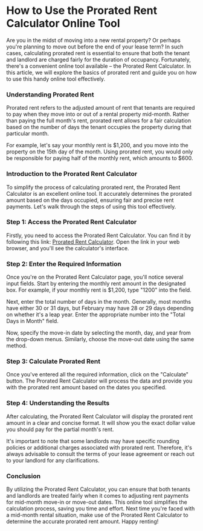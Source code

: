 How to Use the Prorated Rent Calculator Online Tool
===================================================

Are you in the midst of moving into a new rental property? Or perhaps you're planning to move out before the end of your lease term? In such cases, calculating prorated rent is essential to ensure that both the tenant and landlord are charged fairly for the duration of occupancy. Fortunately, there's a convenient online tool available – the Prorated Rent Calculator. In this article, we will explore the basics of prorated rent and guide you on how to use this handy online tool effectively.

### Understanding Prorated Rent

Prorated rent refers to the adjusted amount of rent that tenants are required to pay when they move into or out of a rental property mid-month. Rather than paying the full month's rent, prorated rent allows for a fair calculation based on the number of days the tenant occupies the property during that particular month.

For example, let's say your monthly rent is $1,200, and you move into the property on the 15th day of the month. Using prorated rent, you would only be responsible for paying half of the monthly rent, which amounts to $600.

### Introduction to the Prorated Rent Calculator

To simplify the process of calculating prorated rent, the Prorated Rent Calculator is an excellent online tool. It accurately determines the prorated amount based on the days occupied, ensuring fair and precise rent payments. Let's walk through the steps of using this tool effectively.

### Step 1: Access the Prorated Rent Calculator

Firstly, you need to access the Prorated Rent Calculator. You can find it by following this link: [Prorated Rent Calculator](https://www.onlinecalculatorsfree.com/financial/prorated-rent-calculator.html). Open the link in your web browser, and you'll see the calculator's interface.

### Step 2: Enter the Required Information

Once you're on the Prorated Rent Calculator page, you'll notice several input fields. Start by entering the monthly rent amount in the designated box. For example, if your monthly rent is $1,200, type "1200" into the field.

Next, enter the total number of days in the month. Generally, most months have either 30 or 31 days, but February may have 28 or 29 days depending on whether it's a leap year. Enter the appropriate number into the "Total Days in Month" field.

Now, specify the move-in date by selecting the month, day, and year from the drop-down menus. Similarly, choose the move-out date using the same method.

### Step 3: Calculate Prorated Rent

Once you've entered all the required information, click on the "Calculate" button. The Prorated Rent Calculator will process the data and provide you with the prorated rent amount based on the dates you specified.

### Step 4: Understanding the Results

After calculating, the Prorated Rent Calculator will display the prorated rent amount in a clear and concise format. It will show you the exact dollar value you should pay for the partial month's rent.

It's important to note that some landlords may have specific rounding policies or additional charges associated with prorated rent. Therefore, it's always advisable to consult the terms of your lease agreement or reach out to your landlord for any clarifications.

### Conclusion

By utilizing the Prorated Rent Calculator, you can ensure that both tenants and landlords are treated fairly when it comes to adjusting rent payments for mid-month move-in or move-out dates. This online tool simplifies the calculation process, saving you time and effort. Next time you're faced with a mid-month rental situation, make use of the Prorated Rent Calculator to determine the accurate prorated rent amount. Happy renting!